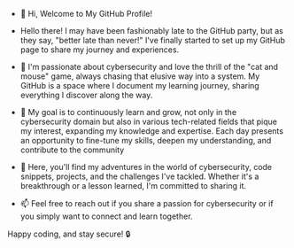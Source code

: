 - 👋 Hi, Welcome to My GitHub Profile!

- Hello there! I may have been fashionably late to the GitHub party, but as they say, "better late than never!" I've finally started to set up my GitHub page to share my journey and experiences.

  
- 👀 I'm passionate about cybersecurity and love the thrill of the "cat and mouse" game, always chasing that elusive way into a system.
     My GitHub is a space where I document my learning journey, sharing everything I discover along the way.


- 🌱 My goal is to continuously learn and grow, not only in the cybersecurity domain but also in various tech-related fields that pique my interest, expanding my knowledge and expertise.
     Each day presents an opportunity to fine-tune my skills, deepen my understanding, and contribute to the community

- 💞️ Here, you'll find my adventures in the world of cybersecurity, code snippets, projects, and the challenges I've tackled. Whether it's a breakthrough or a lesson learned, I'm committed to sharing it.

- 📫 Feel free to reach out if you share a passion for cybersecurity or if you simply want to connect and learn together.

Happy coding, and stay secure! 🔒
